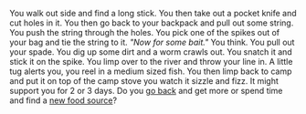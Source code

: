 You walk out side and find a long stick. You then take out a pocket knife and
cut holes in it. You then go back to your backpack and pull out some string. You
push the string through the holes. You pick one of the spikes out of your bag
and tie the string to it. *"Now for some bait."* You think. You pull out your
spade. You dig up some dirt and a worm crawls out. You snatch it and stick it on
the spike. You limp over to the river and throw your line in. A little tug
alerts you, you reel in a medium sized fish. You then limp back to camp and put
it on top of the camp stove you watch it sizzle and fizz. It might support you
for 2 or 3 days. Do you [go back](./Back.md) and get more or spend time and find
a [new food source](./newsource.md)?
